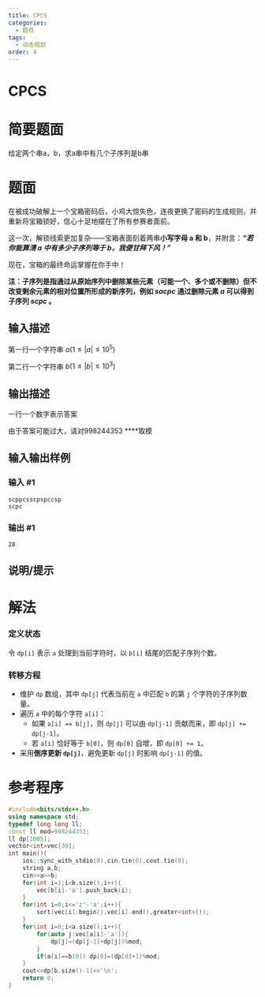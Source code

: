 ```yaml
---
title: CPCS
categories:
  - 题目
tags:
  - 动态规划
order: 4
---
```


# CPCS

# 简要题面

给定两个串a，b，求a串中有几个子序列是b串

# 题面

在被成功破解上一个宝箱密码后，小鸡大惊失色，连夜更换了密码的生成规则，并重新将宝箱锁好，信心十足地摆在了所有参赛者面前。

这一次，解锁线索更加复杂——宝箱表面刻着两串**小写字母 a 和 b**，并附言：***“若你能算清 a 中有多少子序列等于 b，我便甘拜下风！”***

现在，宝箱的最终命运掌握在你手中！

**注：子序列是指通过从原始序列中删除某些元素（可能一个、多个或不删除）但不改变剩余元素的相对位置所形成的新序列，例如 $sacpc$ 通过删除元素 $a$ 可以得到子序列  $scpc$ 。**

## 输入描述

第一行一个字符串 $a(1 \le \lvert a \rvert \le 10^5)$

第二行一个字符串 $b(1 \le \lvert b \rvert \le 10^3)$

## 输出描述

一行一个数字表示答案

由于答案可能过大，请对$998244353$ ****取模

## 输入输出样例

### 输入 #1

```
scppcsscpspccsp
scpc
```

### 输出 #1

```
28
```

## 说明/提示

# 解法

### **定义状态**

令 `dp[i]` 表示 `a` 处理到当前字符时，以 `b[i]` 结尾的匹配子序列个数。

### **转移方程**

- 维护 `dp` 数组，其中 `dp[j]` 代表当前在 `a` 中匹配 `b` 的第 `j` 个字符的子序列数量。
- 遍历 `a` 中的每个字符 `a[i]`：
    - 如果 `a[i] == b[j]`，则 `dp[j]` 可以由 `dp[j-1]` 贡献而来，即 `dp[j] += dp[j-1]`。
    - 若 `a[i]` 恰好等于 `b[0]`，则 `dp[0]` 自增，即 `dp[0] += 1`。
- 采用**倒序更新 `dp[j]`**，避免更新 `dp[j]` 时影响 `dp[j-1]` 的值。

# 参考程序

```cpp
#include<bits/stdc++.h>
using namespace std;
typedef long long ll;
const ll mod=998244353;
ll dp[1005];
vector<int>vec[30];
int main(){
    ios::sync_with_stdio(0),cin.tie(0),cout.tie(0);
    string a,b;
    cin>>a>>b;
    for(int i=1;i<b.size();i++){
        vec[b[i]-'a'].push_back(i);
    }
    for(int i=0;i<='z'-'a';i++){
        sort(vec[i].begin(),vec[i].end(),greater<int>());
    }
    for(int i=0;i<a.size();i++){
        for(auto j:vec[a[i]-'a']){
            dp[j]=(dp[j-1]+dp[j])%mod;
        }
        if(a[i]==b[0]) dp[0]=(dp[0]+1)%mod;
    }
    cout<<dp[b.size()-1]<<'\n';
    return 0;
}
```